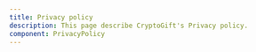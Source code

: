 ```yaml
---
title: Privacy policy
description: This page describe CryptoGift's Privacy policy.
component: PrivacyPolicy
---
```

